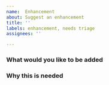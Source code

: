 ```yaml
---
name:  Enhancement
about: Suggest an enhancement 
title: ''
labels: enhancement, needs triage
assignees: ''

---
```


### What would you like to be added


### Why this is needed
